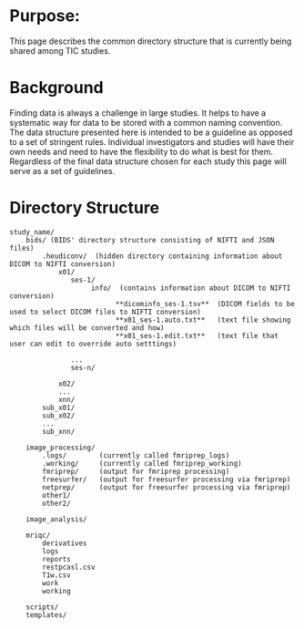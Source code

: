 # Purpose:

This page describes the common directory structure that is currently being shared among TIC studies.

# Background

Finding data is always a challenge in large studies. It helps to have a systematic way for data to be stored with a common naming convention. The data structure presented here is intended to be a guideline as opposed to a set of stringent rules.  Individual investigators and studies will have their own needs and need to have the flexibility to do what is best for them.
Regardless of the final data structure chosen for each study this page will serve as a set of guidelines.

# Directory Structure

    study_name/
        bids/ (BIDS' directory structure consisting of NIFTI and JSON files)
            .heudiconv/  (hidden directory containing information about DICOM to NIFTI conversion)
                x01/
                   ses-1/
                        info/  (contains information about DICOM to NIFTI conversion)
                              **dicominfo_ses-1.tsv**  (DICOM fields to be used to select DICOM files to NIFTI conversion)
                              **x01_ses-1.auto.txt**   (text file showing which files will be converted and how)
                              **x01_ses-1.edit.txt**   (text file that user can edit to override auto setttings)

                   ...
                   ses-n/
                        
                x02/
                ...
                xnn/
            sub_x01/
            sub_x02/
            ...
            sub_xnn/

        image_processing/
            .logs/        (currently called fmriprep_logs)
            .working/     (currently called fmriprep_working)
            fmriprep/     (output for fmriprep processing)
            freesurfer/   (output for freesurfer processing via fmriprep)
            netprep/      (output for freesurfer processing via fmriprep)
            other1/
            other2/

        image_analysis/

        mriqc/
            derivatives
            logs
            reports
            restpcasl.csv
            T1w.csv
            work
            working

        scripts/
        templates/

